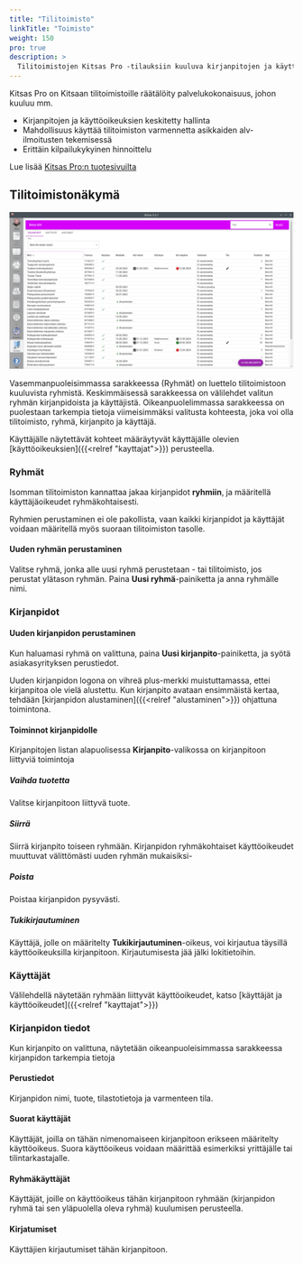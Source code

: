 ```yaml
---
title: "Tilitoimisto"
linkTitle: "Toimisto"
weight: 150
pro: true
description: >
  Tilitoimistojen Kitsas Pro -tilauksiin kuuluva kirjanpitojen ja käyttäjien keskitetty hallinta
---
```


Kitsas Pro on Kitsaan tilitoimistoille räätälöity palvelukokonaisuus, johon kuuluu mm.

- Kirjanpitojen ja käyttöoikeuksien keskitetty hallinta
- Mahdollisuus käyttää tilitoimiston varmennetta asikkaiden alv-ilmoitusten tekemisessä
- Erittäin kilpailukykyinen hinnoittelu

Lue lisää [Kitsas Pro:n tuotesivuilta](https://taloudenohjelmistopalvelut.fi/kitsas)

## Tilitoimistonäkymä

![](/img/fi/toimisto/toimisto.png)

Vasemmanpuoleisimmassa sarakkeessa (Ryhmät) on luettelo tilitoimistoon kuuluvista ryhmistä.
Keskimmäisessä sarakkeessa on välilehdet valitun ryhmän kirjanpidoista ja käyttäjistä.
Oikeanpuolelimmassa sarakkeessa on puolestaan tarkempia tietoja viimeisimmäksi valitusta kohteesta, joka voi olla tilitoimisto, ryhmä, kirjanpito ja käyttäjä.

Käyttäjälle näytettävät kohteet määräytyvät käyttäjälle olevien [käyttöoikeuksien]({{<relref "kayttajat">}}) perusteella.

### Ryhmät

Isomman tilitoimiston kannattaa jakaa kirjanpidot **ryhmiin**, ja määritellä käyttäjäoikeudet ryhmäkohtaisesti.

Ryhmien perustaminen ei ole pakollista, vaan kaikki kirjanpidot ja käyttäjät voidaan määritellä myös suoraan tilitoimiston tasolle.

#### Uuden ryhmän perustaminen

Valitse ryhmä, jonka alle uusi ryhmä perustetaan - tai tilitoimisto, jos perustat ylätason ryhmän. Paina **Uusi ryhmä**-painiketta ja anna ryhmälle nimi.

### Kirjanpidot

#### Uuden kirjanpidon perustaminen

Kun haluamasi ryhmä on valittuna, paina **Uusi kirjanpito**-painiketta, ja syötä asiakasyrityksen perustiedot.

Uuden kirjanpidon logona on vihreä plus-merkki muistuttamassa, ettei kirjanpitoa ole vielä alustettu. Kun kirjanpito avataan ensimmäistä kertaa, tehdään [kirjanpidon alustaminen]({{<relref "alustaminen">}}) ohjattuna toimintona.

#### Toiminnot kirjanpidolle

Kirjanpitojen listan alapuolisessa **Kirjanpito**-valikossa on kirjanpitoon liittyviä toimintoja

##### Vaihda tuotetta

Valitse kirjanpitoon liittyvä tuote.

##### Siirrä

Siirrä kirjanpito toiseen ryhmään. Kirjanpidon ryhmäkohtaiset käyttöoikeudet muuttuvat välittömästi uuden ryhmän mukaisiksi-

##### Poista

Poistaa kirjanpidon pysyvästi.

##### Tukikirjautuminen

Käyttäjä, jolle on määritelty **Tukikirjautuminen**-oikeus, voi kirjautua täysillä käyttöoikeuksilla kirjanpitoon. Kirjautumisesta jää jälki lokitietoihin.

### Käyttäjät

Välilehdellä näytetään ryhmään liittyvät käyttöoikeudet, katso [käyttäjät ja käyttöoikeudet]({{<relref "kayttajat">}})

### Kirjanpidon tiedot

Kun kirjanpito on valittuna, näytetään oikeanpuoleisimmassa sarakkeessa kirjanpidon tarkempia tietoja

#### Perustiedot

Kirjanpidon nimi, tuote, tilastotietoja ja varmenteen tila.

#### Suorat käyttäjät

Käyttäjät, joilla on tähän nimenomaiseen kirjanpitoon erikseen määritelty käyttöoikeus. Suora käyttöoikeus voidaan määrittää esimerkiksi yrittäjälle tai tilintarkastajalle.

#### Ryhmäkäyttäjät

Käyttäjät, joille on käyttöoikeus tähän kirjanpitoon ryhmään (kirjanpidon ryhmä tai sen yläpuolella oleva ryhmä) kuulumisen perusteella.

#### Kirjatumiset

Käyttäjien kirjautumiset tähän kirjanpitoon.
